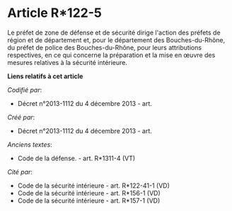 # Article R*122-5

Le préfet de zone de défense et de sécurité dirige l'action des préfets de région et de département et, pour le département
des Bouches-du-Rhône, du préfet de police des Bouches-du-Rhône, pour leurs attributions respectives, en ce qui concerne la
préparation et la mise en œuvre des mesures relatives à la sécurité intérieure.

**Liens relatifs à cet article**

_Codifié par_:

  - Décret n°2013-1112 du 4 décembre 2013 - art.

_Créé par_:

  - Décret n°2013-1112 du 4 décembre 2013 - art.

_Anciens textes_:

  - Code de la défense. - art. R*1311-4 (VT)

_Cité par_:

  - Code de la sécurité intérieure - art. R*122-41-1 (VD)
  - Code de la sécurité intérieure - art. R*156-1 (VD)
  - Code de la sécurité intérieure - art. R*157-1 (VD)
